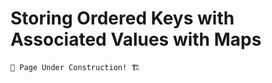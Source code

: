 # Storing Ordered Keys with Associated Values with Maps

```admonish warning
🚧 Page Under Construction! 🏗️
```
